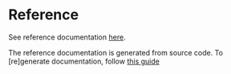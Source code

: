 # Reference

See reference documentation [here](./../api/services.md).

The reference documentation is generated from source code. To [re]generate documentation, follow [this guide](./../development/building#documentation)
